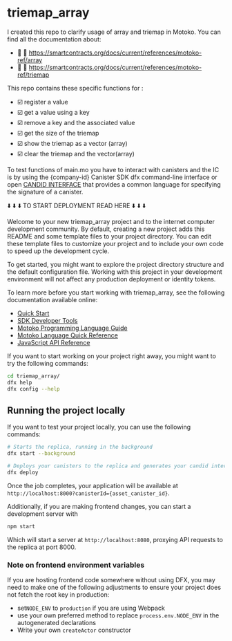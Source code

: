 # triemap_array

I created this repo to clarify usage of array and triemap in Motoko. 
You can find all the documentation about:
- :open_book: :open_book: https://smartcontracts.org/docs/current/references/motoko-ref/array
- :open_book: :open_book: https://smartcontracts.org/docs/current/references/motoko-ref/triemap 

This repo contains these specific functions for :  
-  :ballot_box_with_check: register a value
-  :ballot_box_with_check: get a value using a key
-  :ballot_box_with_check: remove a key and the associated value
-  :ballot_box_with_check: get the size of the triemap
-  :ballot_box_with_check: show the triemap as a vector (array)
-  :ballot_box_with_check: clear the triemap and the vector(array)


To test functions of main.mo you have to interact with canisters and the IC is by using the {company-id} Canister SDK dfx command-line interface or open [CANDID INTERFACE](https://smartcontracts.org/docs/current/developer-docs/build/languages/candid/candid-howto) that provides a common language for specifying the signature of a canister.

:arrow_down: :arrow_down: :arrow_down: TO START DEPLOYMENT READ HERE :arrow_down: :arrow_down: :arrow_down:

Welcome to your new triemap_array project and to the internet computer development community. By default, creating a new project adds this README and some template files to your project directory. You can edit these template files to customize your project and to include your own code to speed up the development cycle.

To get started, you might want to explore the project directory structure and the default configuration file. Working with this project in your development environment will not affect any production deployment or identity tokens.

To learn more before you start working with triemap_array, see the following documentation available online:

- [Quick Start](https://sdk.dfinity.org/docs/quickstart/quickstart-intro.html)
- [SDK Developer Tools](https://sdk.dfinity.org/docs/developers-guide/sdk-guide.html)
- [Motoko Programming Language Guide](https://sdk.dfinity.org/docs/language-guide/motoko.html)
- [Motoko Language Quick Reference](https://sdk.dfinity.org/docs/language-guide/language-manual.html)
- [JavaScript API Reference](https://erxue-5aaaa-aaaab-qaagq-cai.raw.ic0.app)

If you want to start working on your project right away, you might want to try the following commands:

```bash
cd triemap_array/
dfx help
dfx config --help
```

## Running the project locally

If you want to test your project locally, you can use the following commands:

```bash
# Starts the replica, running in the background
dfx start --background

# Deploys your canisters to the replica and generates your candid interface
dfx deploy
```

Once the job completes, your application will be available at `http://localhost:8000?canisterId={asset_canister_id}`.

Additionally, if you are making frontend changes, you can start a development server with

```bash
npm start
```

Which will start a server at `http://localhost:8080`, proxying API requests to the replica at port 8000.

### Note on frontend environment variables

If you are hosting frontend code somewhere without using DFX, you may need to make one of the following adjustments to ensure your project does not fetch the root key in production:

- set`NODE_ENV` to `production` if you are using Webpack
- use your own preferred method to replace `process.env.NODE_ENV` in the autogenerated declarations
- Write your own `createActor` constructor